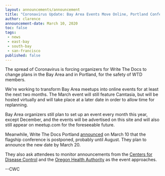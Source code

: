 ```yaml
---
layout: announcements/announcement
title: "Coronavirus Update: Bay Area Events Move Online, Portland Conference is Postponed"
author: clarence
announcement-date: March 10, 2020
toc: false
tags:
 - news
 - east-bay
 - south-bay
 - san-francisco
published: false
---
```

The spread of Coronavirus is forcing organizers for Write The Docs to change plans in the Bay Area and in Portland, for the safety of WTD members.

We're working to transform Bay Area meetups into online events for at least the next two months. The March event will still feature Camtasia, but will be hosted virtually and will take place at a later date in order to allow time for replanning.

Bay Area organizers still plan to set up an event every month this year, except December, and the events will be advertised on this site and will also still appear on meetup.com for the foreseeable future.

Meanwhile, Write The Docs Portland [announced](https://www.writethedocs.org/conf/portland/2020/news/covid-19-update-02/) on March 10 that the flagship conference is postponed, probably until August. They plan to announce the new date by March 20.

They also ask attendees to monitor announcements from the [Centers for Disease Control](https://www.cdc.gov/coronavirus/2019-ncov/index.html) and the [Oregon Health Authority](https://www.oregon.gov/oha/PH/DISEASESCONDITIONS/DISEASESAZ/Pages/emerging-respiratory-infections.aspx) as the event approaches.

--CWC
